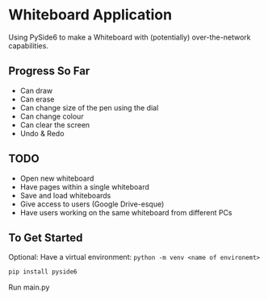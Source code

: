 # Whiteboard Application
Using PySide6 to make a Whiteboard with (potentially) over-the-network capabilities.

## Progress So Far
- Can draw
- Can erase
- Can change size of the pen using the dial
- Can change colour
- Can clear the screen
- Undo & Redo

## TODO
- Open new whiteboard
- Have pages within a single whiteboard
- Save and load whiteboards
- Give access to users (Google Drive-esque)
- Have users working on the same whiteboard from different PCs

## To Get Started
Optional: Have a virtual environment: `python -m venv <name of environemt>`

```python
pip install pyside6
```

Run main.py
